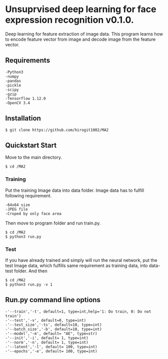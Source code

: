 # Unsuprvised deep learning for face expression recognition v0.1.0.
Deep learning for feature extraction of image data. This program learns how to encode feature vector from image and decode image from the feature vector.

## Requirements
    -Python3
    -numpy
    -pandas
    -pickle
    -scipy
    -gzip
    -Tensorflow 1.12.0
    -OpenCV 3.4

## Installation
    $ git clone https://github.com/hirogit1002/MA2

## Quickstart Start
Move to the main directory.

    $ cd /MA2
    
### Training
Put the training Image data into data folder. Image data has to fulfill following requirement.

    -64x64 size
    -JPEG file
    -Croped by only face area

Then move to program folder and run train.py.

    $ cd /MA2
    $ python3 run.py

### Test
If you have already trained and simply will run the neural network, put the test Image data, which fulfills same requirement as training data, into data-test folder. And then

    $ cd /MA2
    $ python3 run.py -v 1

## Run.py command line options
    -'--train','-t', default=1, type=int,help='1: Do train, 0: Do not train')
    -'--test','-v', default=0, type=int)
    -'--test_size','-ts', default=10, type=int)
    -'--batch_size','-b', default=10, type=int)
    -'--model','-m', default= "AE", type=str)
    -'--init','-i', default= 1, type=int)
    -'--norm','-n', default= 1, type=int)
    -'--latent','-l', default= 100, type=int)
    -'--epochs','-e', default= 100, type=int)